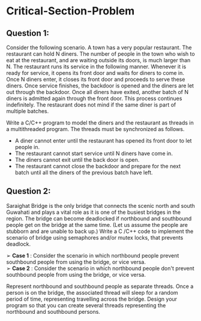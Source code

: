 # Critical-Section-Problem
## Question 1:
Consider the following scenario. A town has a very popular restaurant. The restaurant can hold N diners. The number of people in the town who wish to eat at the restaurant, and are waiting outside
its doors, is much larger than N. The restaurant runs its service in the following manner. Whenever it is ready for service, it opens its front door and waits for diners to come in. Once N diners enter,
it closes its front door and proceeds to serve these diners. Once service finishes, the backdoor is opened and the diners are let out through the backdoor. Once all diners have exited, another batch
of N diners is admitted again through the front door. This process continues indefinitely. The restaurant does not mind if the same diner is part of multiple batches.

Write a C/C++ program to model the diners and the restaurant as threads in a multithreaded
program. The threads must be synchronized as follows.

* A diner cannot enter until the restaurant has opened its front door to let people in.
* The restaurant cannot start service until N diners have come in.
* The diners cannot exit until the back door is open.
* The restaurant cannot close the backdoor and prepare for the next batch until all the diners of the previous batch have left.

## Question 2:
Saraighat Bridge is the only bridge that connects the scenic north and south Guwahati and plays
a vital role as it is one of the busiest bridges in the region. The bridge can become deadlocked if
northbound and southbound people get on the bridge at the same time. (Let us assume the people
are stubborn and are unable to back up.) Write a C /C++ code to implement the scenario of bridge
using semaphores and/or mutex locks, that prevents deadlock.

➢ **Case 1** : Consider the scenario in which northbound people prevent southbound
people from using the bridge, or vice versa.<br>
➢ **Case 2** : Consider the scenario in which northbound people don't prevent
southbound people from using the bridge, or vice versa.

Represent northbound and southbound people as separate threads. Once a person is on the bridge,
the associated thread will sleep for a random period of time, representing travelling across the
bridge. Design your program so that you can create several threads representing the northbound
and southbound persons.
